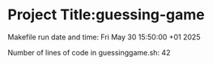 # Project Title:guessing-game

Makefile run date and time: Fri May 30 15:50:00 +01 2025

Number of lines of code in guessinggame.sh: 42